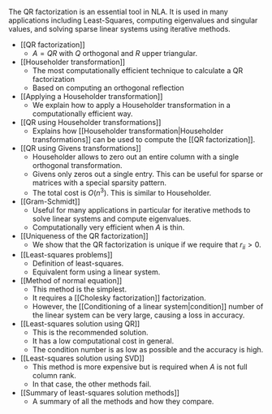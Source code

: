 
The QR factorization is an essential tool in NLA. It is used in many applications including Least-Squares, computing eigenvalues and singular values, and solving sparse linear systems using iterative methods.

- [[QR factorization]]
	- $A = QR$ with $Q$ orthogonal and $R$ upper triangular.
- [[Householder transformation]]
	- The most computationally efficient technique to calculate a QR factorization
	- Based on computing an orthogonal reflection
- [[Applying a Householder transformation]]
	- We explain how to apply a Householder transformation in a computationally efficient way.
- [[QR using Householder transformations]]
	- Explains how [[Householder transformation|Householder transformations]] can be used to compute the [[QR factorization]].
- [[QR using Givens transformations]]
	- Householder allows to zero out an entire column with a single orthogonal transformation.
	- Givens only zeros out a single entry. This can be useful for sparse or matrices with a special sparsity pattern.
	- The total cost is $O(n^3)$. This is similar to Householder.
- [[Gram-Schmidt]]
	- Useful for many applications in particular for iterative methods to solve linear systems and compute eigenvalues.
	- Computationally very efficient when $A$ is thin.
- [[Uniqueness of the QR factorization]]
	- We show that the QR factorization is unique if we require that $r_{ii} > 0$.
- [[Least-squares problems]]
	- Definition of least-squares.
	- Equivalent form using a linear system.
- [[Method of normal equation]]
	- This method is the simplest.
	- It requires a [[Cholesky factorization]] factorization.
	- However, the [[Conditioning of a linear system|condition]] number of the linear system can be very large, causing a loss in accuracy.
- [[Least-squares solution using QR]]
	- This is the recommended solution.
	- It has a low computational cost in general.
	- The condition number is as low as possible and the accuracy is high.
- [[Least-squares solution using SVD]]
	- This method is more expensive but is required when $A$ is not full column rank.
	- In that case, the other methods fail.
- [[Summary of least-squares solution methods]]
	- A summary of all the methods and how they compare.